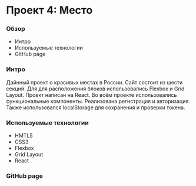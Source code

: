 # Проект 4: Место

### Обзор

- Интро
- Используемые технологии
- GitHub page

### Интро

Дайнный проект о красивых местах в России. Сайт состоит из шести секций. Для для расположения блоков использовались Flexbox и Grid Layout. Проект написан на React. Во всём проекте использовались функциональные компоненты. Реализована регистрация и авторизация. Также использовался localStorage для сохранения и проверки токена.

### Используемые технологии

- HMTL5
- CSS3
- Flexbox
- Grid Layout
- React

### GitHub page
